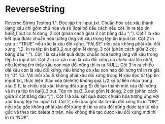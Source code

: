 # ReverseString
Reverse String Testing 
1.1. Đọc tập tin input.txt. Chuẩn hóa các xâu thành dạng xâu chỉ gồm chữ hoa và số (loại bỏ dấu cách nếu có). In ra tệp tin bai3_1.out có N dòng, 2 cột (phân cách giữa 2 cột bằng dấu “;”). Cột 1 là xâu kết quả được chuẩn hóa tương ứng với xâu trong tệp tin input.txt. Cột 2 in giá trị: “TRUE” nếu xâu là xâu đối xứng, “FALSE” nếu xâu không phải xâu đối xứng. 
1.2. In ra tệp tin bai3_2.out gồm N dòng, 3 cột (phân cách giữa 2 cột bằng dấu “;”). Cột 1 là xâu kết quả được chuẩn hóa tương ứng với xâu trong tệp tin input.txt. Cột 2 in ra xâu con là xâu đối xứng có chiều dài lớn nhất, nếu không tìm thấy xâu con nào đối xứng thì in ra NULL. Cột 3 in ra chiều dài xâu con là xâu đối xứng, nếu không có xâu con nào đối xứng thì in ra giá trị “0”.
1.3. Với mỗi xâu S không phải xâu đối xứng trong N xâu đọc từ tập tin input.txt, thực hiện thao xóa (delete) không quá L/2 ký tự liền nhau trong xâu S (L là chiều dài xâu không đối xứng S) để tạo thành một xâu đối xứng và in ra tệp tin bai3_3.out. Tệp tin bai3_3.out gồm N dòng, 2 cột (phân cách giữa 2 cột bằng dấu “;”). Cột 1 là xâu kết quả được chuẩn hóa tương ứng với xâu trong tệp tin input.txt. Cột 2, nếu xâu gốc đã là xâu đối xứng thì in “OK”, nếu xâu gốc không phải xâu đối xứng thì in ra xâu đối xứng được tạo từ xâu gốc và thao tác delete ở trên, nếu không thể tạo được xâu đối xứng mới thì in ra “NOK”. 


